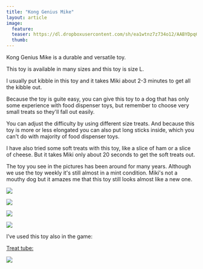 ```yaml
---
title: "Kong Genius Mike"
layout: article
image:
  feature:
  teaser: https://dl.dropboxusercontent.com/sh/ea1wtnz7z734o12/AABYDpq6qxyQVi4Fr45BnXjba/aktivointilelut/kongit/DSC17019-245px.jpg
  thumb:
---
```

Kong Genius Mike is a durable and versatile toy.

This toy is available in many sizes and this toy is size L.

I usually put kibble in this toy and it takes Miki about 2-3 minutes to get all the kibble out.

Because the toy is guite easy, you can give this toy to a dog that has only some experience with food dispenser toys, but remember to choose very small treats so they'll fall out easily.

You can adjust the difficulty by using different size treats. And because this toy is more or less elongated you can also put long sticks inside, which you can't do with majority of food dispenser toys.

I have also tried some soft treats with this toy, like a slice of ham or a slice of cheese. But it takes Miki only about 20 seconds to get the soft treats out.

The toy you see in the pictures has been around for many years. Although we use the toy weekly it's still almost in a mint condition. Miki's not a mouthy dog but it amazes me that this toy still looks almost like a new one.

[![](https://dl.dropboxusercontent.com/sh/ea1wtnz7z734o12/AAAgQuzdM9hISljyyDxFx3Rza/aktivointilelut/kongit/DSC35180-800px.jpg)](https://dl.dropboxusercontent.com/sh/ea1wtnz7z734o12/AABLv_onqxIrO719METLV2pva/aktivointilelut/kongit/DSC35180.jpg)

[![](https://dl.dropboxusercontent.com/sh/ea1wtnz7z734o12/AADonWyepiCHsvLzcOJLtt0Va/aktivointilelut/kongit/DSC35135-800px.jpg)](https://dl.dropboxusercontent.com/sh/ea1wtnz7z734o12/AADd6_BaeRi-ApnB1TEYPbOia/aktivointilelut/kongit/DSC35135.jpg)

[![](https://dl.dropboxusercontent.com/sh/ea1wtnz7z734o12/AABYkwpjR3_OxLGTwhkXVqiUa/aktivointilelut/kongit/DSC35158-800px.jpg)](https://dl.dropboxusercontent.com/sh/ea1wtnz7z734o12/AABPGNIDfAEhypqQotYIzhola/aktivointilelut/kongit/DSC35158.jpg)

[![](https://dl.dropboxusercontent.com/sh/ea1wtnz7z734o12/AABTRctrOoOMlNbHFwmlqe6Ea/aktivointilelut/kongit/DSC17019_2-800px.jpg)](https://dl.dropboxusercontent.com/sh/ea1wtnz7z734o12/AAAVpU2ixWHP_vn-RDRzr-FFa/aktivointilelut/kongit/DSC17019_2.jpg)

I’ve used this toy also in the game:

[Treat tube:](/en/activation/treat-tube/)

[![](https://dl.dropboxusercontent.com/sh/ea1wtnz7z734o12/AACvGxg0oMZqHsIKH5yMZPi7a/aktivointi/putkipiilo/DSC47941-800px.jpg)](/en/activation/treat-tube/)
